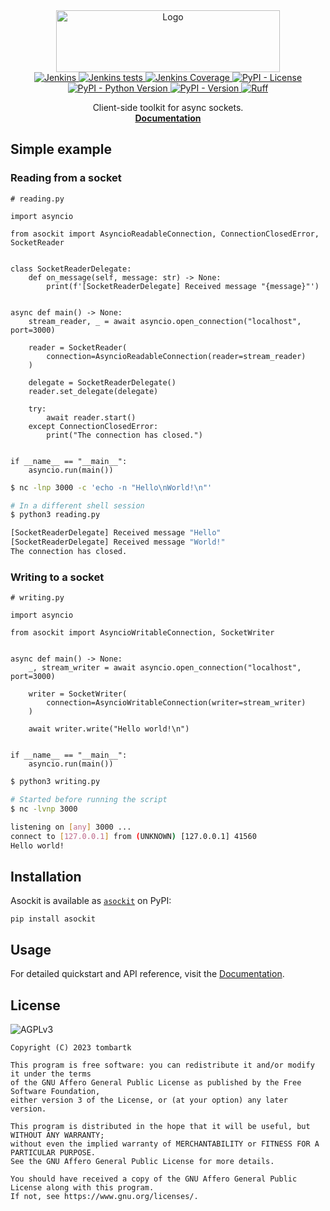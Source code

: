 <div align="center">
  <a href="https://github.com/tom-bartk/asockit">
    <img src="https://asockit.tombartk.com/images/logo.png" alt="Logo" width="358" height="99">
  </a>

<div align="center">
<a href="https://jenkins.tombartk.com/job/asockit/">
  <img alt="Jenkins" src="https://img.shields.io/jenkins/build?jobUrl=https%3A%2F%2Fjenkins.tombartk.com%2Fjob%2Fasockit">
</a>
<a href="https://jenkins.tombartk.com/job/asockit/lastCompletedBuild/testReport/">
  <img alt="Jenkins tests" src="https://img.shields.io/jenkins/tests?jobUrl=https%3A%2F%2Fjenkins.tombartk.com%2Fjob%2Fasockit">
</a>
<a href="https://jenkins.tombartk.com/job/asockit/lastCompletedBuild/coverage/">
  <img alt="Jenkins Coverage" src="https://img.shields.io/jenkins/coverage/apiv4?jobUrl=https%3A%2F%2Fjenkins.tombartk.com%2Fjob%2Fasockit%2F">
</a>
<a href="https://www.gnu.org/licenses/agpl-3.0.en.html">
  <img alt="PyPI - License" src="https://img.shields.io/pypi/l/asockit">
</a>
<a href="https://pypi.org/project/asockit/">
  <img alt="PyPI - Python Version" src="https://img.shields.io/pypi/pyversions/asockit">
</a>
<a href="https://pypi.org/project/asockit/">
  <img alt="PyPI - Version" src="https://img.shields.io/pypi/v/asockit">
</a>
<a href="https://github.com/astral-sh/ruff"><img src="https://img.shields.io/endpoint?url=https://raw.githubusercontent.com/astral-sh/ruff/main/assets/badge/v2.json" alt="Ruff" style="max-width:100%;"></a>
</div>

  <p align="center">
    Client-side toolkit for async sockets.
    <br />
    <a href="https://asockit.tombartk.com"><strong>Documentation</strong></a>
  </p>
</div>

## Simple example

### Reading from a socket

```python3
# reading.py

import asyncio

from asockit import AsyncioReadableConnection, ConnectionClosedError, SocketReader


class SocketReaderDelegate:
    def on_message(self, message: str) -> None:
        print(f'[SocketReaderDelegate] Received message "{message}"')


async def main() -> None:
    stream_reader, _ = await asyncio.open_connection("localhost", port=3000)

    reader = SocketReader(
        connection=AsyncioReadableConnection(reader=stream_reader)
    )

    delegate = SocketReaderDelegate()
    reader.set_delegate(delegate)

    try:
        await reader.start()
    except ConnectionClosedError:
        print("The connection has closed.")


if __name__ == "__main__":
    asyncio.run(main())
```

```sh
$ nc -lnp 3000 -c 'echo -n "Hello\nWorld!\n"'

# In a different shell session
$ python3 reading.py

[SocketReaderDelegate] Received message "Hello"
[SocketReaderDelegate] Received message "World!"
The connection has closed.
```

### Writing to a socket

```python3
# writing.py

import asyncio

from asockit import AsyncioWritableConnection, SocketWriter


async def main() -> None:
    _, stream_writer = await asyncio.open_connection("localhost", port=3000)

    writer = SocketWriter(
        connection=AsyncioWritableConnection(writer=stream_writer)
    )

    await writer.write("Hello world!\n")


if __name__ == "__main__":
    asyncio.run(main())
```

```sh
$ python3 writing.py

# Started before running the script
$ nc -lvnp 3000

listening on [any] 3000 ...
connect to [127.0.0.1] from (UNKNOWN) [127.0.0.1] 41560
Hello world!
```

## Installation

Asockit is available as [`asockit`](https://pypi.org/project/asockit/) on PyPI:

```shell
pip install asockit
```

## Usage

For detailed quickstart and API reference, visit the [Documentation](https://asockit.tombartk.com/quickstart/).


## License
![AGPLv3](https://www.gnu.org/graphics/agplv3-with-text-162x68.png)
```monospace
Copyright (C) 2023 tombartk 

This program is free software: you can redistribute it and/or modify it under the terms
of the GNU Affero General Public License as published by the Free Software Foundation,
either version 3 of the License, or (at your option) any later version.

This program is distributed in the hope that it will be useful, but WITHOUT ANY WARRANTY;
without even the implied warranty of MERCHANTABILITY or FITNESS FOR A PARTICULAR PURPOSE.
See the GNU Affero General Public License for more details.

You should have received a copy of the GNU Affero General Public License along with this program.
If not, see https://www.gnu.org/licenses/.
```
